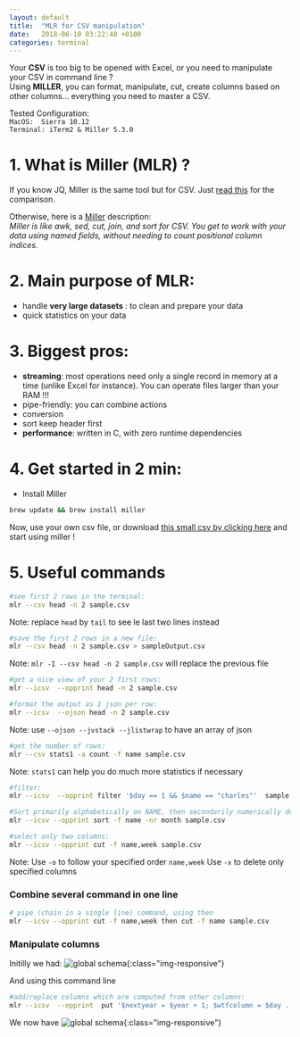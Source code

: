 ```yaml
---
layout: default
title:  "MLR for CSV manipulation"
date:   2018-06-10 03:22:48 +0100
categories: terminal
---
```


Your **CSV** is too big to be opened with Excel, or you need to manipulate your CSV in command line ?  
Using **MILLER**, you can format, manipulate, cut, create columns based on other columns... everything you need to master a CSV.

Tested Configuration:  
`MacOS:  Sierra 10.12`  
`Terminal: iTerm2 & Miller 5.3.0`

# 1.  What is Miller (MLR) ?

If you know JQ, Miller is the same tool but for CSV. Just [read this][jqComparison] for the comparison.  

Otherwise, here is a [Miller][miller] description:  
_Miller is like awk, sed, cut, join, and sort for CSV. You get to work with your data using named fields, without needing to count positional column indices._

# 2.  Main purpose of MLR:  

* handle **very large datasets** : to clean and prepare your data
* quick statistics on your data

# 3.  Biggest pros:  

* **streaming**: most operations need only a single record in memory at a time (unlike Excel for instance). You can operate files larger than your RAM !!!
* pipe-friendly: you can combine actions
* conversion
* sort keep header first
* **performance**: written in C, with zero runtime dependencies


# 4.  Get started in 2 min:

* Install Miller  

``` bash
brew update && brew install miller
```  

Now, use your own csv file, or download [this small csv by clicking here][file] and start using miller !

# 5.  Useful commands

``` bash
#see first 2 rows in the terminal:
mlr --csv head -n 2 sample.csv
```  

Note: replace `head` by `tail` to see le last two lines instead

``` bash
#save the first 2 rows in a new file:
mlr --csv head -n 2 sample.csv > sampleOutput.csv  
```  
Note:  `mlr -I --csv head -n 2 sample.csv` will replace the previous file


``` bash
#get a nice view of your 2 first rows:
mlr --icsv  --opprint head -n 2 sample.csv
```  

``` bash
#format the output as 1 json per row:
mlr --icsv  --ojson head -n 2 sample.csv
```  
Note: use `--ojson --jvstack --jlistwrap` to have an array of json

``` bash
#get the number of rows:
mlr --csv stats1 -a count -f name sample.csv
```  
Note: `stats1` can help you do much more statistics if necessary

``` bash
#filter:
mlr --icsv  --opprint filter '$day == 1 && $name == "charles"'  sample.csv
```  


``` bash
#Sort primarily alphabetically on NAME, then secondarily numerically descending on month:
mlr --icsv --opprint sort -f name -nr month sample.csv
```  

``` bash
#select only two columns:
mlr --icsv --opprint cut -f name,week sample.csv
```  
Note: Use `-o` to follow your specified order `name,week`
Use `-x` to delete only specified columns

### Combine several command in one line
``` bash
# pipe (chain in a single line) command, using then
mlr --icsv --opprint cut -f name,week then cut -f name sample.csv
```  



### Manipulate columns

Initilly we had:
![global schema](https://ibin.co/45w24357Vh98.png){:class="img-responsive"}  

And using this command line
``` bash
#add/replace columns which are computed from other columns:
mlr --icsv  --opprint  put '$nextyear = $year + 1; $wtfcolumn = $day . "_" . $year . "_" . ($week + $year); $name_upperclass = toupper($name)'   sample.csv
```  

We now have
![global schema](https://ibin.co/45w1j87zG8MM.png){:class="img-responsive"}  




[miller]: https://johnkerl.org/miller/doc/
[jqComparison]:https://www.quora.com/Is-there-a-tool-like-jq-for-CSV-files
[file]: /assets/files/sample.csv
